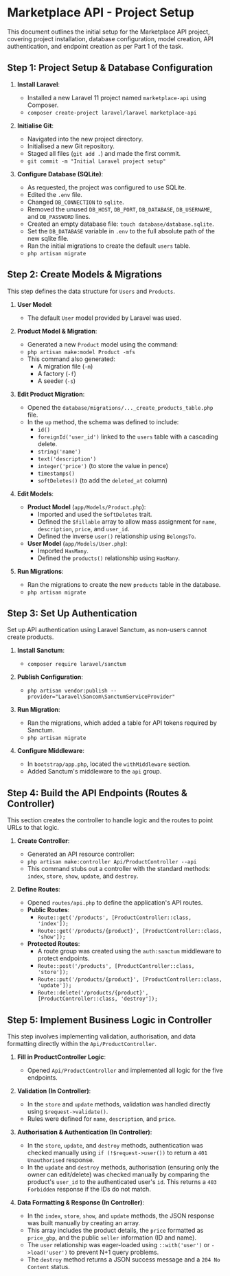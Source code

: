 # Marketplace API - Project Setup

This document outlines the initial setup for the Marketplace API project, covering project installation, database configuration, model creation, API authentication, and endpoint creation as per Part 1 of the task.
## Step 1: Project Setup & Database Configuration

1.  **Install Laravel**:
    * Installed a new Laravel 11 project named `marketplace-api` using Composer.
    * `composer create-project laravel/laravel marketplace-api`

2.  **Initialise Git**:
    * Navigated into the new project directory.
    * Initialised a new Git repository.
    * Staged all files (`git add .`) and made the first commit.
    * `git commit -m "Initial Laravel project setup"`

3.  **Configure Database (SQLite)**:
    * As requested, the project was configured to use SQLite.
    * Edited the `.env` file.
    * Changed `DB_CONNECTION` to `sqlite`.
    * Removed the unused `DB_HOST`, `DB_PORT`, `DB_DATABASE`, `DB_USERNAME`, and `DB_PASSWORD` lines.
    * Created an empty database file: `touch database/database.sqlite`.
    * Set the `DB_DATABASE` variable in `.env` to the full absolute path of the new sqlite file.
    * Ran the initial migrations to create the default `users` table.
    * `php artisan migrate`

## Step 2: Create Models & Migrations

This step defines the data structure for `Users` and `Products`.

1.  **User Model**:
    * The default `User` model provided by Laravel was used.

2.  **Product Model & Migration**:
    * Generated a new `Product` model using the command:
    * `php artisan make:model Product -mfs`
    * This command also generated:
        * A migration file (`-m`)
        * A factory (`-f`)
        * A seeder (`-s`)

3.  **Edit Product Migration**:
    * Opened the `database/migrations/..._create_products_table.php` file.
    * In the `up` method, the schema was defined to include:
        * `id()`
        * `foreignId('user_id')` linked to the `users` table with a cascading delete.
        * `string('name')`
        * `text('description')`
        * `integer('price')` (to store the value in pence)
        * `timestamps()`
        * `softDeletes()` (to add the `deleted_at` column)

4.  **Edit Models**:
    * **Product Model** (`app/Models/Product.php`):
        * Imported and used the `SoftDeletes` trait.
        * Defined the `$fillable` array to allow mass assignment for `name`, `description`, `price`, and `user_id`.
        * Defined the inverse `user()` relationship using `BelongsTo`.
    * **User Model** (`app/Models/User.php`):
        * Imported `HasMany`.
        * Defined the `products()` relationship using `HasMany`.

5.  **Run Migrations**:
    * Ran the migrations to create the new `products` table in the database.
    * `php artisan migrate`

## Step 3: Set Up Authentication

Set up API authentication using Laravel Sanctum, as non-users cannot create products.

1.  **Install Sanctum**:
    * `composer require laravel/sanctum`

2.  **Publish Configuration**:
    * `php artisan vendor:publish --provider="Laravel\Sancom\SanctumServiceProvider"`

3.  **Run Migration**:
    * Ran the migrations, which added a table for API tokens required by Sanctum.
    * `php artisan migrate`

4.  **Configure Middleware**:
    * In `bootstrap/app.php`, located the `withMiddleware` section.
    * Added Sanctum's middleware to the `api` group.

## Step 4: Build the API Endpoints (Routes & Controller)

This section creates the controller to handle logic and the routes to point URLs to that logic.

1.  **Create Controller**:
    * Generated an API resource controller:
    * `php artisan make:controller Api/ProductController --api`
    * This command stubs out a controller with the standard methods: `index`, `store`, `show`, `update`, and `destroy`.

2.  **Define Routes**:
    * Opened `routes/api.php` to define the application's API routes.
    * **Public Routes**:
        * `Route::get('/products', [ProductController::class, 'index']);`
        * `Route::get('/products/{product}', [ProductController::class, 'show']);`
    * **Protected Routes**:
        * A route group was created using the `auth:sanctum` middleware to protect endpoints.
        * `Route::post('/products', [ProductController::class, 'store']);`
        * `Route::put('/products/{product}', [ProductController::class, 'update']);`
        * `Route::delete('/products/{product}', [ProductController::class, 'destroy']);`

## Step 5: Implement Business Logic in Controller

This step involves implementing validation, authorisation, and data formatting directly within the `Api/ProductController`.

1.  **Fill in ProductController Logic**:
    * Opened `Api/ProductController` and implemented all logic for the five endpoints.

2.  **Validation (In Controller)**:
    * In the `store` and `update` methods, validation was handled directly using `$request->validate()`.
    * Rules were defined for `name`, `description`, and `price`.

3.  **Authorisation & Authentication (In Controller)**:
    * In the `store`, `update`, and `destroy` methods, authentication was checked manually using `if (!$request->user())` to return a `401 Unauthorised` response.
    * In the `update` and `destroy` methods, authorisation (ensuring only the owner can edit/delete) was checked manually by comparing the product's `user_id` to the authenticated user's `id`. This returns a `403 Forbidden` response if the IDs do not match.

4.  **Data Formatting & Response (In Controller)**:
    * In the `index`, `store`, `show`, and `update` methods, the JSON response was built manually by creating an array.
    * This array includes the product details, the `price` formatted as `price_gbp`, and the public `seller` information (ID and name).
    * The `user` relationship was eager-loaded using `::with('user')` or `->load('user')` to prevent N+1 query problems.
    * The `destroy` method returns a JSON success message and a `204 No Content` status.
